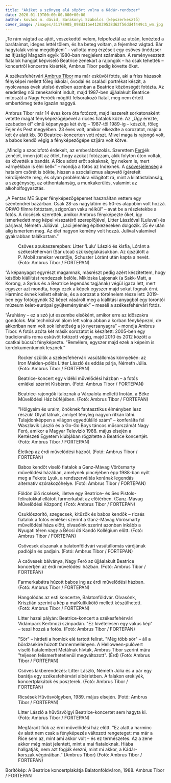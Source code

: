 ```yaml
---
title: "Akiket a szőnyeg alá söpört volna a Kádár-rendszer"
date: 2020-01-19T00:00:00.000+00:00
author: kovács m. dávid, Barakonyi Szabolcs (képszerkesztő)
cover_image: /images/31178905_098d31be412029538d62f56dd4f449c1_wm.jpg
---
```


„Te rám vágtad az ajtót, veszekedtél velem, felpofoztál az utcán, lenézted a barátaimat, ideges lettél tőlem, és ha beteg voltam, a fejemhez vágtad. Bár hagytalak volna megdögleni” – vallotta meg érzéseit egy csöves tinédzser az Ifjúsági Magazin egyik 1980-ban megjelent számában. A reményvesztett fiatalok hangját képviselő Beatrice zenekart a rajongók – ha csak tehették – koncertről koncertre kísérték, Ambrus Tibor pedig követte őket.

A székesfehérvári [Ambrus Tibor](http://ambrusfoto.hu/) ma már esküvői fotós, aki a friss házasok fényképei mellett főleg iskolai, óvodai és családi portrékat készít, a nyolcvanas évek utolsó éveiben azonban a Beatrice közönségét fotózta. Az eredetileg női zenekarként indult, majd 1987-ben újjáalakult Beatrice mítoszát a Nagy Feróék mögött felsorakozó fiatal, meg nem értett embertömeg tette igazán naggyá.

Ambrus Tibor már 14 éves kora óta fotózott, majd leszerelt sorkatonaként vetette magát fényképezőgépével a ricsés fiatalok közé. Az „Úgy érezte, szabadon él” című képanyaga két évig – 1987-től 1989-ig – készült, főleg Fejér és Pest megyében. 23 éves volt, amikor elkezdte a sorozatot, majd a két év alatt kb. 30 Beatrice-koncerten vett részt. Mivel maga is rajongó volt, a babos kendő végig a fényképezőgépe szíjára volt kötve.

„Mindig a szociofotó érdekelt, az emberábrázolás. Szerettem [Feró](https://index.hu/fortepan/2016/01/17/nagy_fero_70/)ék zenéjét, innen jött az ötlet, hogy azokat fotózzam, akik folyton úton voltak, és követték a bandát. A Rice adott erőt sokaknak, így nekem is, mert »árnyékban is élni kell«” – mondja a fotós az Indexnek. A [csövesjelenség](https://index.hu/fortepan/2017/01/22/bar_hagytalak_volna_megdogleni/) a hatalom csőrét is bökte, hiszen a szocializmus alapvető ígéreteit kérdőjelezte meg, és olyan problémákra világított rá, mint a kilátástalanság, a szegénység, az otthontalanság, a munkakerülés, valamint az alkoholfogyasztás.

„A Pentax ME Super fényképezőgépemet használtan vettem egy szentendrei bazárban. Csak 28-as nagylátóm és 50-es alapobim volt hozzá. ORWO filmre fotóztam, szigorúan vaku nélkül” – avat be a részletekbe a fotós. A ricsések szerették, amikor Ambrus fényképezte őket, így ismerkedett meg képei visszatérő szereplőjével, Litter Lászlóval (Luluval) és párjával, Németh Júliával. „Laci jelenleg építkezéseken dolgozik. 25 év után alig ismertem meg. Az élet nagyon kemény volt hozzá. Julival valamivel gyakrabban találkoztam.”

<figure>
<img src="/images/31178957_d6bca1ae4628d901a8c9868d879f2916_wm.jpg" alt="" />
<figcaption>Csöves apukaszerepben: Litter 'Lulu' László és kisfia, Lóránt a székesfehérvári (Sár utcai) szükséglakásukban. Az újszülött a P. Mobil zenekar vezetője, Schuster Lóránt után kapta a nevét. (Fotó: Ambrus Tibor / FORTEPAN)</figcaption>
</figure>

“A képanyagot egyrészt magamnak, másrészt pedig azért készítettem, hogy később kiállítást rendezzek belőle. Miklóska Lajosnak (a Sakk-Matt, a Korong, a Syrius és a Beatrice legendás tagjának) végül igaza lett, mert egyszer azt mondta, hogy ezek a képek egyszer majd sokat fognak érni. Harminc évnek kellett eltelnie, és a sorozat a történelem része lett: 2019-ben egy fotóügynök 32 képet vásárolt meg a kiállítási anyagból egy torontói múzeum kelet-európai gyűjteményének” – meséli a székesfehérvári fotós.

“Áruhiány – ez a szó jut eszembe elsőként, amikor erre az időszakra gondolok. Mai technikával álom lett volna abban a korban fényképezni, de akkoriban nem volt sok lehetőség a jó nyersanyagra” – mondja Ambrus Tibor. A fotós azóta két másik sorozatot is készített: 2005-ben egy tradicionális roma esküvőt fotózott végig, majd 2010 és 2012 között a csatkai búcsút fényképezte. “Remélem, egyszer majd ezek a képeim is kordokumentumok lesznek.”

<figure>
<img src="/images/31094045_a3da3f683af81928bcbeca18108072fd_wm.jpg" alt="" />
<figcaption>Rocker szülők a székesfehérvári vasútállomás környékén: az Iron Maiden-pólós Litter László és eddás párja, Németh Júlia. (Fotó: Ambrus Tibor / FORTEPAN)</figcaption>
</figure>

<figure>
<img src="/images/31094041_780fa443f543518525c3bf368ec6acc6_wm.jpg" alt="" />
<figcaption>Beatrice-koncert egy vidéki művelődési házban – a fotós emlékei szerint Kisbéren. (Fotó: Ambrus Tibor / FORTEPAN)</figcaption>
</figure>

<figure>
<img src="/images/31094049_6d1ab46ae9abc69b28df844f33112bf5_wm.jpg" alt="" />
<figcaption>Beatrice-rajongók italoznak a Várpalota melletti Inotán, a Béke Művelődési Ház büféjében. (Fotó: Ambrus Tibor / FORTEPAN)</figcaption>
</figure>

<figure>
<img src="/images/31094023_993d5199a299e8fbb6a53fbbce230b8f_wm.jpg" alt="" />
<figcaption>"Hölgyeim és uraim, önöknek fantasztikus élményben lesz részük! Olyat látnak, amilyet tényleg nagyon ritkán látni. Tulajdonképpen a világon egyedülálló szám" – konferálta fel Waszlavik László és a Go-Go Boys táncos műsorszámát Nagy Feró, amikor a Magyar Televízió 1988. május elsején a Kertészeti Egyetem klubjában rögzítette a Beatrice koncertjét. (Fotó: Ambrus Tibor / FORTEPAN)</figcaption>
</figure>

<figure>
<img src="/images/31094037_9b7841c6a1c46c1a3faea03d3c2f77dc_wm.jpg" alt="" />
<figcaption>Életkép az érdi művelődési házból. (Fotó: Ambrus Tibor / FORTEPAN)</figcaption>
</figure>

<figure>
<img src="/images/31094035_a3308384bf3646106468140efac97eb3_wm.jpg" alt="" />
<figcaption>Babos kendőt viselő fiatalok a Ganz-Mávag Vörösmarty művelődési házában, amelynek pincéjében épp 1988-ban nyílt meg a Fekete Lyuk, a rendszerváltás korának legendás alternatív szórakozóhelye. (Fotó: Ambrus Tibor / FORTEPAN)</figcaption>
</figure>

<figure>
<img src="/images/31094029_a30cb3d77a5322d412825a09214332e3_wm.jpg" alt="" />
<figcaption>Földön ülő ricsések, illetve egy Beatrice- és Sex Pistols-feliratokkal ellátott farmerkabát az előtérben. (Ganz-Mávag Művelődési Központ) (Fotó: Ambrus Tibor / FORTEPAN)</figcaption>
</figure>

<figure>
<img src="/images/31094033_4f8b818ac80d5b29ad3cd43f8d16faf5_wm.jpg" alt="" />
<figcaption>Csuklószorító, szegecsek, kitűzők és babos kendők – ricsés fiatalok a fotós emlékei szerint a Ganz-Mávag Vörösmarty művelődési háza előtt, olvasóink szerint azonban inkább a Nyugati téren vagy a Bécsi úti Kandó Kollégium előtt. (Fotó: Ambrus Tibor / FORTEPAN)</figcaption>
</figure>

<figure>
<img src="/images/31094027_4ffb534479569cb46d17985457962b29_wm.jpg" alt="" />
<figcaption>Csövesek alszanak a balatonföldvári vasútállomás várójának padlóján és padjain. (Fotó: Ambrus Tibor / FORTEPAN)</figcaption>
</figure>

<figure>
<img src="/images/31094025_61efacc0798e4f49cfd95a544aa3e9ce_wm.jpg" alt="" />
<figcaption>A csövesek bálványa, Nagy Feró az újjáalakult Beatrice koncertjén az érdi művelődési házban. (Fotó: Ambrus Tibor / FORTEPAN)</figcaption>
</figure>

<figure>
<img src="/images/31094021_16373e7f2d3ad2e996f408b2e5760b16_wm.jpg" alt="" />
<figcaption>Farmerkabátra húzott babos ing az érdi művelődési házban. (Fotó: Ambrus Tibor / FORTEPAN)</figcaption>
</figure>

<figure>
<img src="/images/31094019_c7bdc2317025db2eec9a68aa55cf467a_wm.jpg" alt="" />
<figcaption>Hangolódás az esti koncertre, Balatonföldvár. Olvasónk, Krisztián szerint a kép a maiKultkikötő mellett készülhetett. (Fotó: Ambrus Tibor / FORTEPAN)</figcaption>
</figure>

<figure>
<img src="/images/31094017_d7ec3cb4babdd3e6e48afaafebd46b37_wm.jpg" alt="" />
<figcaption>Litter hazai pályán: Beatrice-koncert a székesfehérvári Vidámpark Kertmozi színpadán. "Ez kivételesen egy vakus kép" – teszi hozzá a fotós. (Fotó: Ambrus Tibor / FORTEPAN)</figcaption>
</figure>

<figure>
<img src="/images/31094015_aa91f7905783c9f6404290a9c006cd61_wm.jpg" alt="" />
<figcaption>"Sör" – hirdeti a homlok elé tartott felirat. "Még több sör" – áll a bőrdzsekire húzott farmermellényen. A Helloween-pulóvert viselő fiatalembert Metálnak hívták, Ambrus Tibor szerint mára "teljesen felismerhetetlenül megváltozott". (Érd) (Fotó: Ambrus Tibor / FORTEPAN)</figcaption>
</figure>

<figure>
<img src="/images/31094011_c0b0094ac4150b2be1f6c451c0360c00_wm.jpg" alt="" />
<figcaption>Csöves lakberendezés: Litter László, Németh Júlia és a pár egy barátja egy székesfehérvári albérletben. A falakon ereklyék, koncertplakátok és poszterek. (Fotó: Ambrus Tibor / FORTEPAN)</figcaption>
</figure>

<figure>
<img src="/images/31094007_7aa45c4e4c2e0e6f1f9bdd38a26cebfe_wm.jpg" alt="" />
<figcaption>Ricsések Hűvösvölgyben, 1989. május elsején. (Fotó: Ambrus Tibor / FORTEPAN)</figcaption>
</figure>

<figure>
<img src="/images/31094009_80ea33b7a802e910563cae6c1f97b720_wm.jpg" alt="" />
<figcaption>Litter László a hűvösvölgyi Beatrice-koncertet sem hagyta ki. (Fotó: Ambrus Tibor / FORTEPAN)</figcaption>
</figure>

<figure>
<img src="/images/31094013_7a6ef6290591af56979a1e1662713eeb_wm.jpg" alt="" />
<figcaption>Megfáradt fiúk az érdi művelődési ház előtt. "Ez alatt a harminc év alatt nem csak a fényképezés változott rengeteget: ma már a Rice sem az, mint ami akkor volt – és ez természetes. Az a zene akkor még mást jelentett, mint a mai fiataloknak. Hiába hallgatják, nem azt fogják érezni, mint mi akkor, a Kádár-korszak végóráiban.” (Ambrus Tibor) (Fotó: Ambrus Tibor / FORTEPAN)</figcaption>
</figure>

Borítókép: A Beatrice koncertplakátja Balatonföldváron, 1988. Ambrus Tibor / FORTEPAN
